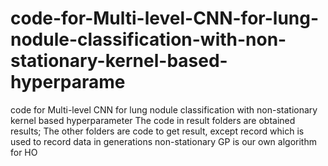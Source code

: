 # code-for-Multi-level-CNN-for-lung-nodule-classification-with-non-stationary-kernel-based-hyperparame
code for Multi-level CNN for lung nodule classification with non-stationary kernel based hyperparameter
The code in result folders are obtained results;
The other folders are code to get result, except record which is used to record data in generations
non-stationary GP is our own algorithm for HO
